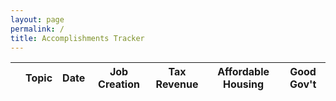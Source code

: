 ```yaml
---
layout: page
permalink: /
title: Accomplishments Tracker
---
```

<table id="accomplishment" class="display">
    <thead>
        <tr><th></th><th>Topic</th><th>Date</th><th>Job Creation</th><th>Tax Revenue</th><th>Affordable Housing</th><th>Good Gov't</th>

 
<script type="text/javascript">
    /* Formatting function for row details - modify as you need */
    function format ( d ) {
    // `d` is the original data object for the row
        return '<b>Details:</b> '+d.Details+'<br><br><b>Business Unit: </b>'+d.Business_Unit+'<br><br><b>Real Estate Project: </b>'+d.PPD_Project_Name+'<b>Industrial Revenue Bond Project:</b> '+d.IRB_Project_Name+'<br><br><b>More Information: </b>'+d.Number_of_Links;
        }

    $(document).ready( function() {
        var table = $('#accomplishment').dataTable( {
            "ajax": "{{ site.baseurl }}/assets/data/accomplishments.json",
            "columns": [
                {
                    "class":          "details-control",
                    "orderable":      false,
                    "data":           null,
                    "defaultContent": "+"
                },
                { "data": "Topic"},
                { "data": "Date"},
                { "data": "Job Creation"},
                { "data": "Tax Revenue"},
                { "data": "Affordable Housing"},
                { "data": "Good Gov't"}
            ]
        } );

        // Add event listener for opening and closing details
        $('#accomplishment tbody').on('click', 'td.details-control', function () {
            var tr = $(this).closest('tr');
            var row = table.api().row( tr );
             
            if ( row.child.isShown() ) {
                // This row is already open - close it
                row.child.hide();
                tr.removeClass('shown');
            }
            else {
                // Open this row
                row.child( format(row.data()) ).show();
                tr.addClass('shown');
            }
        } );
    } );
</script>


